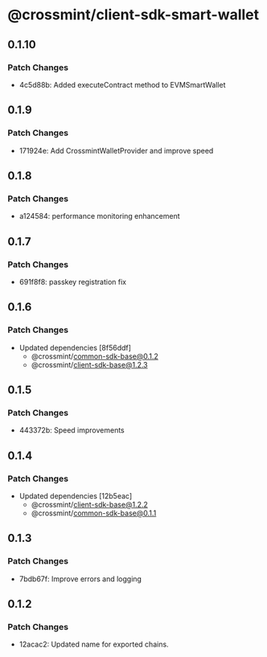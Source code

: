 # @crossmint/client-sdk-smart-wallet

## 0.1.10

### Patch Changes

-   4c5d88b: Added executeContract method to EVMSmartWallet

## 0.1.9

### Patch Changes

-   171924e: Add CrossmintWalletProvider and improve speed

## 0.1.8

### Patch Changes

-   a124584: performance monitoring enhancement

## 0.1.7

### Patch Changes

-   691f8f8: passkey registration fix

## 0.1.6

### Patch Changes

-   Updated dependencies [8f56ddf]
    -   @crossmint/common-sdk-base@0.1.2
    -   @crossmint/client-sdk-base@1.2.3

## 0.1.5

### Patch Changes

-   443372b: Speed improvements

## 0.1.4

### Patch Changes

-   Updated dependencies [12b5eac]
    -   @crossmint/client-sdk-base@1.2.2
    -   @crossmint/common-sdk-base@0.1.1

## 0.1.3

### Patch Changes

-   7bdb67f: Improve errors and logging

## 0.1.2

### Patch Changes

-   12acac2: Updated name for exported chains.
